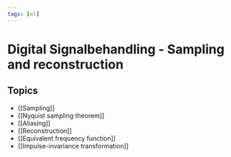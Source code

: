 ```yaml
---
tags: [el]
---
```

# Digital Signalbehandling - Sampling and reconstruction

## Topics
- [[Sampling]]
- [[Nyquist sampling theorem]]
-  [[Aliasing]]
- [[Reconstruction]]
- [[Equivalent frequency function]]
- [[Impulse-invariance transformation]]
